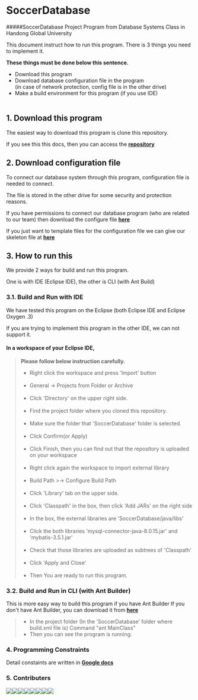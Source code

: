 # SoccerDatabase

#####SoccerDatabase Project Program from Database Systems Class in Handong Global University

This document instruct how to run this program.
There is 3 things you need to implement it.
	
**These things must be done below this sentence.**

* Download this program<br/>
* Download database configuration file in the program<br/>
(in case of network protection, config file is in the other drive)<br/>
* Make a build environment for this program (if you use IDE) <br/><br/>

## 1. Download this program

The easiest way to download this program is clone this repository.

If you see this this docs, then you can access the [**repository**][repository link]

## 2. Download configuration file

To connect our database system through this program, configuration file is needed to connect. 

The file is stored in the other drive for some security and protection reasons. 

If you have permissions to connect our database program (who are related to our team) then download the configure file [**here**][config download link]

If you just want to template files for the configuration file we can give our skeleton file at [**here**][config skeleton download link]

## 3. How to run this

We provide 2 ways for build and run this program.

One is with IDE (Eclipse IDE), the other is CLI (with Ant Build)

### 3.1. Build and Run with IDE

We have tested this program on the Eclipse (both Eclipse IDE and Eclipse Oxygen .3)

If you are trying to implement this program in the other IDE, we can not support it.

#### In a workspace of your Eclipse IDE,

>**Please follow below instruction carefully.**
>
>- Right click the workspace and press 'Import' button<br/><br/>
>- General -> Projects from Folder or Archive<br/><br/>
>- Click 'Directory' on the upper right side.<br/><br/>
>- Find the project folder where you cloned this repository.<br/><br/>
>- Make sure the folder that 'SoccerDatabase' folder is selected.<br/><br/>
>- Click Confirm(or Apply)<br/><br/>
>- Click Finish, then you can find out that the repository is uploaded on your workspace<br/><br/>
>- Right click again the workspace to import external library<br/><br/>
>- Build Path >-> Configure Build Path<br/><br/>
>- Click 'Library' tab on the upper side.<br/><br/>
>- Click 'Classpath' in the box, then click 'Add JARs' on the right side<br/><br/>
>- In the box, the external libraries are 'SoccerDatabase/java/libs'<br/><br/>
>- Click the both libraries 'mysql-connector-java-8.0.15.jar' and 'mybatis-3.5.1.jar'<br/><br/>
>- Check that those libraries are uploaded as subtrees of 'Classpath'<br/><br/>
>- Click 'Apply and Close'<br/><br/>
>- Then You are ready to run this program. 


### 3.2. Build and Run in CLI (with Ant Builder)

This is more easy way to build this program if you have Ant Builder
If you don't have Ant Builder, you can download it from [**here**][ant builder link]

>- In the project folder (In the 'SoccerDatabase' folder where build.xml file is)
	Command "ant MainClass"
>- Then you can see the program is running.

### 4. Programming Constraints

Detail constaints are written in [**Google docs**][program constraint docs link]

### 5. Contributers
[![](https://sourcerer.io/fame/PASTANERD/PASTANERD/SoccerDatabase/images/0)](https://sourcerer.io/fame/PASTANERD/PASTANERD/SoccerDatabase/links/0)[![](https://sourcerer.io/fame/PASTANERD/PASTANERD/SoccerDatabase/images/1)](https://sourcerer.io/fame/PASTANERD/PASTANERD/SoccerDatabase/links/1)[![](https://sourcerer.io/fame/PASTANERD/PASTANERD/SoccerDatabase/images/2)](https://sourcerer.io/fame/PASTANERD/PASTANERD/SoccerDatabase/links/2)[![](https://sourcerer.io/fame/PASTANERD/PASTANERD/SoccerDatabase/images/3)](https://sourcerer.io/fame/PASTANERD/PASTANERD/SoccerDatabase/links/3)[![](https://sourcerer.io/fame/PASTANERD/PASTANERD/SoccerDatabase/images/4)](https://sourcerer.io/fame/PASTANERD/PASTANERD/SoccerDatabase/links/4)[![](https://sourcerer.io/fame/PASTANERD/PASTANERD/SoccerDatabase/images/5)](https://sourcerer.io/fame/PASTANERD/PASTANERD/SoccerDatabase/links/5)[![](https://sourcerer.io/fame/PASTANERD/PASTANERD/SoccerDatabase/images/6)](https://sourcerer.io/fame/PASTANERD/PASTANERD/SoccerDatabase/links/6)[![](https://sourcerer.io/fame/PASTANERD/PASTANERD/SoccerDatabase/images/7)](https://sourcerer.io/fame/PASTANERD/PASTANERD/SoccerDatabase/links/7)


[ant builder link]: https://ant.apache.org/bindownload.cgi 

[repository link]: https://github.com/PASTANERD/SoccerDatabase/tree/master

[config download link]: https://drive.google.com/file/d/1_G0mdALdjm8qDZjlgntfRH0KpwwEcHdz/view?usp=sharing

[config skeleton download link]: https://drive.google.com/

[program constraint docs link]: https://docs.google.com/document/d/1VqkifS9XHX4TQ1pVQHQ47sGiYxZ_lW4N7iegZr8GboM/edit?usp=sharing

<!-- To setting this contributer check this site. https://sourcerer.io/settings#hof -->